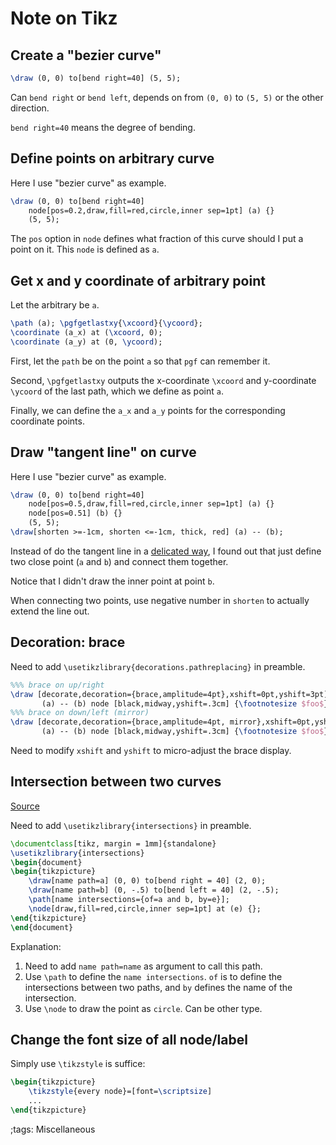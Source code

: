 # Note on Tikz

## Create a "bezier curve"

```tex
\draw (0, 0) to[bend right=40] (5, 5);
```

Can `bend right` or `bend left`, depends on from `(0, 0)` to `(5, 5)` or the other direction.

`bend right=40` means the degree of bending.

## Define points on arbitrary curve

Here I use "bezier curve" as example.

```tex
\draw (0, 0) to[bend right=40]
    node[pos=0.2,draw,fill=red,circle,inner sep=1pt] (a) {}
    (5, 5);
```

The `pos` option in `node` defines what fraction of this curve should I put a point on it.
This `node` is defined as `a`.

## Get x and y coordinate of arbitrary point

Let the arbitrary be `a`.

```tex
\path (a); \pgfgetlastxy{\xcoord}{\ycoord};
\coordinate (a_x) at (\xcoord, 0);
\coordinate (a_y) at (0, \ycoord);
```

First, let the `path` be on the point `a` so that `pgf` can remember it.

Second, `\pgfgetlastxy` outputs the x-coordinate `\xcoord` and y-coordinate `\ycoord` of the last path, which we define as point `a`.

Finally, we can define the `a_x` and `a_y` points for the corresponding coordinate points.

## Draw "tangent line" on curve

Here I use "bezier curve" as example.

```tex
\draw (0, 0) to[bend right=40]
    node[pos=0.5,draw,fill=red,circle,inner sep=1pt] (a) {}
    node[pos=0.51] (b) {}
    (5, 5);
\draw[shorten >=-1cm, shorten <=-1cm, thick, red] (a) -- (b);
```

Instead of do the tangent line in a [delicated way](https://tex.stackexchange.com/a/25940), I found out that just define two close point (`a` and `b`) and connect them together.

Notice that I didn't draw the inner point at point `b`.

When connecting two points, use negative number in `shorten` to actually extend the line out.

## Decoration: brace

Need to add `\usetikzlibrary{decorations.pathreplacing}` in preamble.

```tex
%%% brace on up/right
\draw [decorate,decoration={brace,amplitude=4pt},xshift=0pt,yshift=3pt]
       (a) -- (b) node [black,midway,yshift=.3cm] {\footnotesize $foo$};
%%% brace on down/left (mirror)
\draw [decorate,decoration={brace,amplitude=4pt, mirror},xshift=0pt,yshift=3pt]
       (a) -- (b) node [black,midway,yshift=.3cm] {\footnotesize $foo$};
```

Need to modify `xshift` and `yshift` to micro-adjust the brace display.

## Intersection between two curves

[Source](https://tex.stackexchange.com/a/531279)

Need to add `\usetikzlibrary{intersections}` in preamble.

```tex
\documentclass[tikz, margin = 1mm]{standalone}
\usetikzlibrary{intersections}
\begin{document}
\begin{tikzpicture}
    \draw[name path=a] (0, 0) to[bend right = 40] (2, 0);
    \draw[name path=b] (0, -.5) to[bend left = 40] (2, -.5);
    \path[name intersections={of=a and b, by=e}];
    \node[draw,fill=red,circle,inner sep=1pt] at (e) {};
\end{tikzpicture}
\end{document}
```

Explanation:
1. Need to add `name path=name` as argument to call this path.
2. Use `\path` to define the `name intersections`. `of` is to define the intersections between two paths, and `by` defines the name of the intersection.
3. Use `\node` to draw the point as `circle`. Can be other type.

## Change the font size of all node/label

Simply use `\tikzstyle` is suffice:

```tex
\begin{tikzpicture}
    \tikzstyle{every node}=[font=\scriptsize]
    ...
\end{tikzpicture}
```

;tags: Miscellaneous

